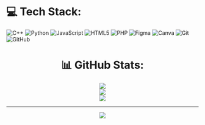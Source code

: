 
# 💻 Tech Stack:
![C++](https://img.shields.io/badge/c++-%2300599C.svg?style=for-the-badge&logo=c%2B%2B&logoColor=white) ![Python](https://img.shields.io/badge/python-3670A0?style=for-the-badge&logo=python&logoColor=ffdd54) ![JavaScript](https://img.shields.io/badge/javascript-%23323330.svg?style=for-the-badge&logo=javascript&logoColor=%23F7DF1E) ![HTML5](https://img.shields.io/badge/html5-%23E34F26.svg?style=for-the-badge&logo=html5&logoColor=white) ![PHP](https://img.shields.io/badge/php-%23777BB4.svg?style=for-the-badge&logo=php&logoColor=white) ![Figma](https://img.shields.io/badge/figma-%23F24E1E.svg?style=for-the-badge&logo=figma&logoColor=white) ![Canva](https://img.shields.io/badge/Canva-%2300C4CC.svg?style=for-the-badge&logo=Canva&logoColor=white) ![Git](https://img.shields.io/badge/git-%23F05033.svg?style=for-the-badge&logo=git&logoColor=white) ![GitHub](https://img.shields.io/badge/github-%23121011.svg?style=for-the-badge&logo=github&logoColor=white)

<div align="center">
  
# 📊 GitHub Stats:
![](https://github-readme-stats.vercel.app/api?username=justineronda&theme=dark&hide_border=false&include_all_commits=false&count_private=false)<br/>
![](https://github-readme-streak-stats.herokuapp.com/?user=justineronda&theme=dark&hide_border=false)<br/>
![](https://github-readme-stats.vercel.app/api/top-langs/?username=justineronda&theme=dark&hide_border=false&include_all_commits=false&count_private=false&layout=compact)

---
[![](https://visitcount.itsvg.in/api?id=justineronda&icon=0&color=0)](https://visitcount.itsvg.in)

<!-- Proudly created with GPRM ( https://gprm.itsvg.in ) -->
</div>


